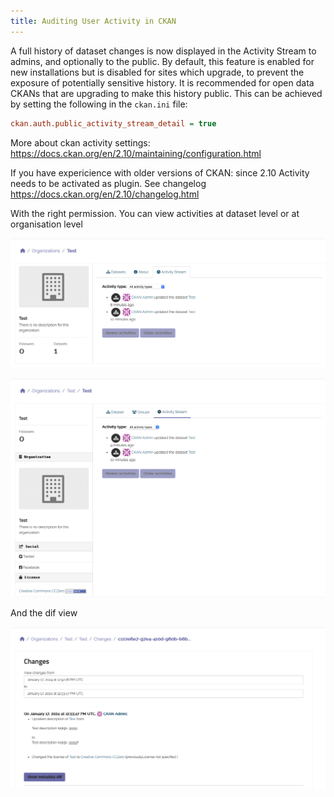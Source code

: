 ```yaml
---
title: Auditing User Activity in CKAN
---
```


<!--
SPDX-FileCopyrightText: 2024 Stichting Health-RI
SPDX-FileContributor: PNED G.I.E.

SPDX-License-Identifier: CC-BY-4.0
-->

A full history of dataset changes is now displayed in the Activity Stream to admins, and optionally to the public. By default, this feature is enabled for new installations but is disabled for sites which upgrade, to prevent the exposure of potentially sensitive history. It is recommended for open data CKANs that are upgrading to make this history public. This can be achieved by setting the following in the `ckan.ini` file:

```ini
ckan.auth.public_activity_stream_detail = true
```

More about ckan activity settings: https://docs.ckan.org/en/2.10/maintaining/configuration.html

If you have expericience with older versions of CKAN: since 2.10 Activity needs to be activated as plugin. See changelog https://docs.ckan.org/en/2.10/changelog.html

With the right permission. You can view activities at dataset level or at organisation level

![Organisation level](./organisation.png)

![Dataset level](./dataset.png)

And the dif view

![Diff view](./diff.png)


